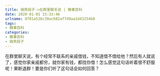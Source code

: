 ```yaml
---
title: 搞笑段子->在群里聊天说 | 糗事百科
date: 2020-01-01 15:33:46
urlname: 0701a526c39ac682af7d9aa1d43254b0
tags: 
- 糗事百科
categories:
- 糗事百科
- 搞笑段子
---
```

在群里聊天说，有个经常不联系的亲戚借钱，不知道借不借给他？然后有人就说了，感觉你家亲戚都穷，就你家有钱，都找你借！怎么感觉这句话听着很不舒服呢！果断退群！要是你们听了这句话会如何回答？


